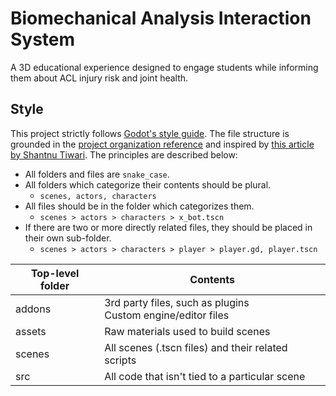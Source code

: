 # Biomechanical Analysis Interaction System

A 3D educational experience designed to engage students while informing them about ACL injury risk and joint health.

## Style

<!-- TODO: Figure out better formatting for this section -->

This project strictly follows [Godot's style guide][1]. The file structure is grounded in the [project organization reference][2] and inspired by [this article by Shantnu Tiwari][3]. The principles are described below:

- All folders and files are `snake_case`.
- All folders which categorize their contents should be plural.
  - `scenes, actors, characters`
- All files should be in the folder which categorizes them.
  - `scenes > actors > characters > x_bot.tscn`
- If there are two or more directly related files, they should be placed in their own sub-folder.
  - `scenes > actors > characters > player > player.gd, player.tscn`

<!-- ? Is this useful at all? The subfolders seem pretty self explanatory -->

| Top-level folder | Contents                                                         |
| ---------------- | ---------------------------------------------------------------- |
| addons           | 3rd party files, such as plugins <br> Custom engine/editor files |
| assets           | Raw materials used to build scenes                               |
| scenes           | All scenes (.tscn files) and their related scripts               |
| src              | All code that isn't tied to a particular scene                   |

<!-- Links are here for cleanliness above -->

[1]: https://docs.godotengine.org/en/stable/tutorials/scripting/gdscript/gdscript_styleguide.html
[2]: https://docs.godotengine.org/en/stable/tutorials/best_practices/project_organization.html
[3]: https://new.pythonforengineers.com/blog/how-to-structure-your-godot-project-so-you-dont-get-confused/
